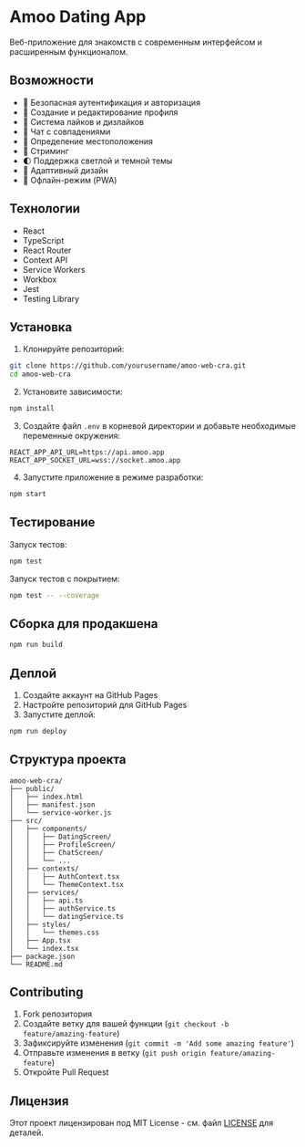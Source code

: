 # Amoo Dating App

Веб-приложение для знакомств с современным интерфейсом и расширенным функционалом.

## Возможности

- 🔐 Безопасная аутентификация и авторизация
- 👥 Создание и редактирование профиля
- 💝 Система лайков и дизлайков
- 💬 Чат с совпадениями
- 📍 Определение местоположения
- 🎥 Стриминг
- 🌓 Поддержка светлой и темной темы
- 📱 Адаптивный дизайн
- 🔄 Офлайн-режим (PWA)

## Технологии

- React
- TypeScript
- React Router
- Context API
- Service Workers
- Workbox
- Jest
- Testing Library

## Установка

1. Клонируйте репозиторий:
```bash
git clone https://github.com/yourusername/amoo-web-cra.git
cd amoo-web-cra
```

2. Установите зависимости:
```bash
npm install
```

3. Создайте файл `.env` в корневой директории и добавьте необходимые переменные окружения:
```env
REACT_APP_API_URL=https://api.amoo.app
REACT_APP_SOCKET_URL=wss://socket.amoo.app
```

4. Запустите приложение в режиме разработки:
```bash
npm start
```

## Тестирование

Запуск тестов:
```bash
npm test
```

Запуск тестов с покрытием:
```bash
npm test -- --coverage
```

## Сборка для продакшена

```bash
npm run build
```

## Деплой

1. Создайте аккаунт на GitHub Pages
2. Настройте репозиторий для GitHub Pages
3. Запустите деплой:
```bash
npm run deploy
```

## Структура проекта

```
amoo-web-cra/
├── public/
│   ├── index.html
│   ├── manifest.json
│   └── service-worker.js
├── src/
│   ├── components/
│   │   ├── DatingScreen/
│   │   ├── ProfileScreen/
│   │   ├── ChatScreen/
│   │   └── ...
│   ├── contexts/
│   │   ├── AuthContext.tsx
│   │   └── ThemeContext.tsx
│   ├── services/
│   │   ├── api.ts
│   │   ├── authService.ts
│   │   └── datingService.ts
│   ├── styles/
│   │   └── themes.css
│   ├── App.tsx
│   └── index.tsx
├── package.json
└── README.md
```

## Contributing

1. Fork репозитория
2. Создайте ветку для вашей функции (`git checkout -b feature/amazing-feature`)
3. Зафиксируйте изменения (`git commit -m 'Add some amazing feature'`)
4. Отправьте изменения в ветку (`git push origin feature/amazing-feature`)
5. Откройте Pull Request

## Лицензия

Этот проект лицензирован под MIT License - см. файл [LICENSE](LICENSE) для деталей.
